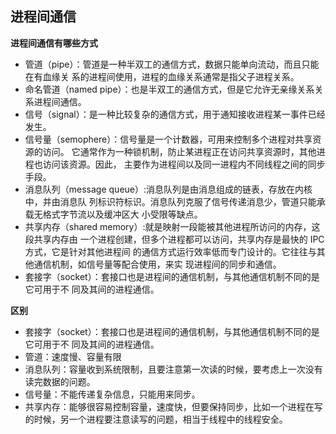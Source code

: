 ## 进程间通信

**进程间通信有哪些方式**

* 管道（pipe）：管道是一种半双工的通信方式，数据只能单向流动，而且只能在有血缘关 系的进程间使用，进程的血缘关系通常是指父子进程关系。
* 命名管道（named pipe）：也是半双工的通信方式，但是它允许无亲缘关系关系进程间通信。
* 信号（signal）：是一种比较复杂的通信方式，用于通知接收进程某一事件已经发生。
* 信号量（semophere）：信号量是一个计数器，可用来控制多个进程对共享资源的访问。 它通常作为一种锁机制，防止某进程正在访问共享资源时，其他进程也访问该资源。因此， 主要作为进程间以及同一进程内不同线程之间的同步手段。
* 消息队列（message queue）:消息队列是由消息组成的链表，存放在内核中，并由消息队 列标识符标识。消息队列克服了信号传递消息少，管道只能承载无格式字节流以及缓冲区大 小受限等缺点。
* 共享内存（shared memory）:就是映射一段能被其他进程所访问的内存，这段共享内存由 一个进程创建，但多个进程都可以访问，共享内存是最快的 IPC 方式，它是针对其他进程间 的通信方式运行效率低而专门设计的。它往往与其他通信机制，如信号量等配合使用，来实 现进程间的同步和通信。
* 套接字（socket）：套接口也是进程间的通信机制，与其他通信机制不同的是它可用于不 同及其间的进程通信。
 
**区别**

* 套接字（socket）：套接口也是进程间的通信机制，与其他通信机制不同的是它可用于不 同及其间的进程通信。
* 管道：速度慢、容量有限
* 消息队列：容量收到系统限制，且要注意第一次读的时候，要考虑上一次没有读完数据的问题。
* 信号量：不能传递复杂信息，只能用来同步。
* 共享内存：能够很容易控制容量，速度快，但要保持同步，比如一个进程在写的时候，另一个进程要注意读写的问题，相当于线程中的线程安全。

